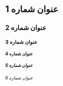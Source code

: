<h1>عنوان شماره 1</h1>
<h2>عنوان شماره 2</h2>

<h3>عنوان شماره 3</h3>

<h4>عنوان شماره 4</h4>

<h5>عنوان شماره 5</h5>

<h6>عنوان شماره 6</h6>

